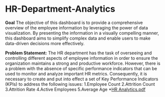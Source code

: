 # HR-Department-Analytics
**Goal**
The objective of this dashboard is to provide a comprehensive overview of the employee information by leveraging the power of data visualization. By presenting the information in a visually compelling manner, this dashboard aims to simplify complex data and enable users to make data-driven decisions more effectively.

**Problem Statement:**
The HR department has the task of overseeing and controlling different aspects of employee information in order to ensure the organization maintains a strong and productive workforce. However, there is a problem with the absence of specific performance indicators that can be used to monitor and analyze important HR metrics. Consequently, it is necessary to create and put into effect a set of Key Performance Indicators (KPIs) to address the following issues:
1.Employee Count
2.Attrition Count
3.Attrition Rate
4.Active Employees
5.Average Age
*[HR Analytics.pdf](https://github.com/milishajain/HR-Department-Analytics/files/11860634/HR.Analytics.pdf)
